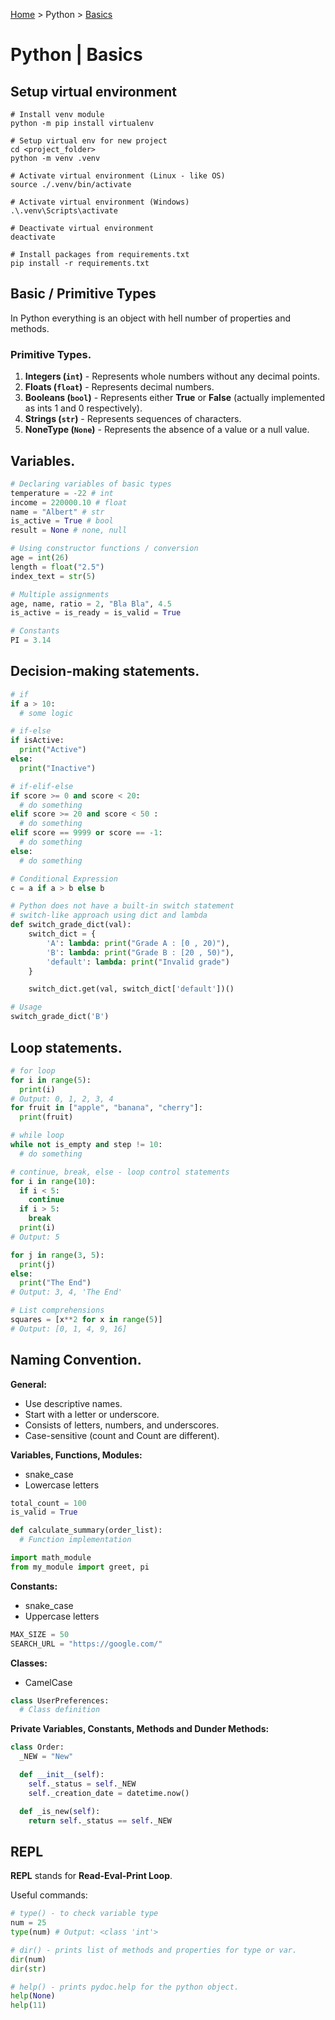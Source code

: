 [Home](../index.md) > Python > [Basics](./python_basics.md)

# Python | Basics

## Setup virtual environment

```text
# Install venv module
python -m pip install virtualenv

# Setup virtual env for new project
cd <project_folder>
python -m venv .venv

# Activate virtual environment (Linux - like OS)
source ./.venv/bin/activate

# Activate virtual environment (Windows)
.\.venv\Scripts\activate

# Deactivate virtual environment
deactivate

# Install packages from requirements.txt
pip install -r requirements.txt
```

## Basic / Primitive Types

In Python everything is an object with hell number of properties and methods.

### Primitive Types.

1. **Integers (`int`)** - Represents whole numbers without any decimal points.
1. **Floats (`float`)** - Represents decimal numbers.
1. **Booleans (`bool`)** - Represents either **True** or **False** (actually implemented as ints 1 and 0 respectively).
1. **Strings (`str`)** - Represents sequences of characters.
1. **NoneType (`None`)** - Represents the absence of a value or a null value.

## Variables.

```python
# Declaring variables of basic types
temperature = -22 # int
income = 220000.10 # float
name = "Albert" # str
is_active = True # bool
result = None # none, null

# Using constructor functions / conversion
age = int(26)
length = float("2.5")
index_text = str(5)

# Multiple assignments
age, name, ratio = 2, "Bla Bla", 4.5
is_active = is_ready = is_valid = True

# Constants
PI = 3.14
```

## Decision-making statements.

```python
# if
if a > 10:
  # some logic

# if-else
if isActive:
  print("Active")
else:
  print("Inactive")

# if-elif-else
if score >= 0 and score < 20:
  # do something
elif score >= 20 and score < 50 :
  # do something
elif score == 9999 or score == -1:
  # do something
else:
  # do something

# Conditional Expression
c = a if a > b else b

# Python does not have a built-in switch statement
# switch-like approach using dict and lambda
def switch_grade_dict(val):
    switch_dict = {
        'A': lambda: print("Grade A : [0 , 20)"),
        'B': lambda: print("Grade B : [20 , 50)"),
        'default': lambda: print("Invalid grade")
    }

    switch_dict.get(val, switch_dict['default'])()

# Usage
switch_grade_dict('B')
```

## Loop statements.

```python
# for loop
for i in range(5):
  print(i)
# Output: 0, 1, 2, 3, 4
for fruit in ["apple", "banana", "cherry"]:
  print(fruit)

# while loop
while not is_empty and step != 10:
  # do something

# continue, break, else - loop control statements
for i in range(10):
  if i < 5:
    continue
  if i > 5:
    break
  print(i)
# Output: 5

for j in range(3, 5):
  print(j)
else:
  print("The End")
# Output: 3, 4, 'The End'

# List comprehensions
squares = [x**2 for x in range(5)]
# Output: [0, 1, 4, 9, 16]
```

## Naming Convention.

**General:**

- Use descriptive names.
- Start with a letter or underscore.
- Consists of letters, numbers, and underscores.
- Case-sensitive (count and Count are different).

**Variables, Functions, Modules:**

- snake_case
- Lowercase letters

```python
total_count = 100
is_valid = True

def calculate_summary(order_list):
  # Function implementation

import math_module
from my_module import greet, pi
```

**Constants:**

- snake_case
- Uppercase letters

```python
MAX_SIZE = 50
SEARCH_URL = "https://google.com/"
```

**Classes:**

- CamelCase

```python
class UserPreferences:
  # Class definition
```

**Private Variables, Constants, Methods and Dunder Methods:**

```python
class Order:
  _NEW = "New"

  def __init__(self):
    self._status = self._NEW
    self._creation_date = datetime.now()

  def _is_new(self):
    return self._status == self._NEW
```

## REPL

**REPL** stands for **Read-Eval-Print Loop**.

Useful commands:

```python
# type() - to check variable type
num = 25
type(num) # Output: <class 'int'>

# dir() - prints list of methods and properties for type or var.
dir(num)
dir(str)

# help() - prints pydoc.help for the python object.
help(None)
help(11)
```
